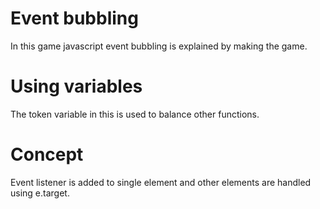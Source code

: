 # Event bubbling
In this game javascript event bubbling is explained by making the game.

# Using variables
The token variable in this is used to balance other functions.

# Concept 
Event listener is added to single element and other elements are handled using e.target.